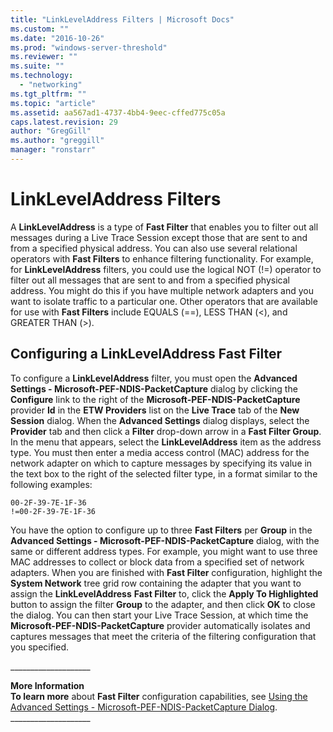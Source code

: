 ```yaml
---
title: "LinkLevelAddress Filters | Microsoft Docs"
ms.custom: ""
ms.date: "2016-10-26"
ms.prod: "windows-server-threshold"
ms.reviewer: ""
ms.suite: ""
ms.technology: 
  - "networking"
ms.tgt_pltfrm: ""
ms.topic: "article"
ms.assetid: aa567ad1-4737-4bb4-9eec-cffed775c05a
caps.latest.revision: 29
author: "GregGill"
ms.author: "greggill"
manager: "ronstarr"
---
```

# LinkLevelAddress Filters
A **LinkLevelAddress** is a type of **Fast Filter** that enables you to filter out all messages during a Live Trace Session except those that are sent to and from a specified physical address. You can also use several relational operators with **Fast Filters** to enhance filtering functionality. For example, for **LinkLevelAddress** filters, you could use the logical NOT (!=) operator to filter out all messages that are sent to and from a specified physical address. You might do this if you have multiple network adapters and you want to isolate traffic to a particular one. Other operators that are available for use with **Fast Filters** include EQUALS (==), LESS THAN (\<), and GREATER THAN (>).  
  
## Configuring a LinkLevelAddress Fast Filter  
 To configure a **LinkLevelAddress** filter, you must open the **Advanced Settings - Microsoft-PEF-NDIS-PacketCapture** dialog by clicking the **Configure** link to the right of the **Microsoft-PEF-NDIS-PacketCapture** provider **Id** in the **ETW Providers** list on the **Live Trace** tab of the **New Session** dialog. When the **Advanced Settings** dialog displays, select the **Provider** tab and then click a **Filter** drop-down arrow in a **Fast Filter Group**. In the menu that appears, select the **LinkLevelAddress** item as the address type. You must then enter a media access control (MAC) address for the network adapter on which to capture messages by specifying its value in the text box to the right of the selected filter type, in a format similar to the following examples:  
  
 `00-2F-39-7E-1F-36`   
 `!=00-2F-39-7E-1F-36`  
  
 You have the option to configure up to three **Fast Filters** per **Group** in the **Advanced Settings - Microsoft-PEF-NDIS-PacketCapture** dialog, with the same or different address types. For example, you might want to use three MAC addresses to collect or block data from a specified set of network adapters. When you are finished with **Fast Filter** configuration, highlight the **System Network** tree grid row containing the adapter that you want to assign the **LinkLevelAddress** **Fast Filter** to, click the **Apply To Highlighted** button to assign the filter **Group** to the adapter, and then click **OK** to close the dialog. You can then start your Live Trace Session, at which time the **Microsoft-PEF-NDIS-PacketCapture** provider automatically isolates and captures messages that meet the criteria of the filtering configuration that you specified.  
  
 ___________________\_  
  
 **More Information**   
 **To learn more** about **Fast Filter** configuration capabilities, see [Using the Advanced Settings - Microsoft-PEF-NDIS-PacketCapture Dialog](using-the-advanced-settings-microsoft-pef-ndis-packetcapture-dialog.md).   
___________________\_